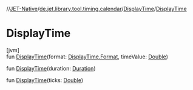 //[JET-Native](../../../index.md)/[de.jet.library.tool.timing.calendar](../index.md)/[DisplayTime](index.md)/[DisplayTime](-display-time.md)

# DisplayTime

[jvm]\
fun [DisplayTime](-display-time.md)(format: [DisplayTime.Format](-format/index.md), timeValue: [Double](https://kotlinlang.org/api/latest/jvm/stdlib/kotlin/-double/index.html))

fun [DisplayTime](-display-time.md)(duration: [Duration](https://kotlinlang.org/api/latest/jvm/stdlib/kotlin.time/-duration/index.html))

fun [DisplayTime](-display-time.md)(ticks: [Double](https://kotlinlang.org/api/latest/jvm/stdlib/kotlin/-double/index.html))
